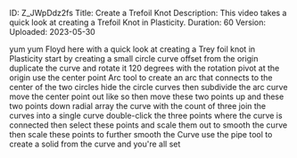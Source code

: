 ID: Z_JWpDdz2fs
Title: Create a Trefoil Knot
Description: This video takes a quick look at creating a Trefoil Knot in Plasticity.
Duration: 60
Version: 
Uploaded: 2023-05-30

yum yum Floyd here with a quick look at
creating a Trey foil knot in Plasticity
start by creating a small circle curve
offset from the origin duplicate the
curve and rotate it 120 degrees with the
rotation pivot at the origin use the
center point Arc tool to create an arc
that connects to the center of the two
circles hide the circle curves then
subdivide the arc curve move the center
point out like so
then move these two points up and these
two points down radial array the curve
with the count of three
join the curves into a single curve
double-click the three points where the
curve is connected
then select these points and scale them
out to smooth the curve then scale these
points to further smooth the Curve
use the pipe tool to create a solid from
the curve and you're all set

